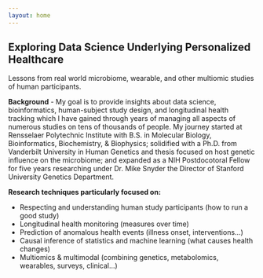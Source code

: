 ```yaml
---
layout: home
---
```

## Exploring Data Science Underlying Personalized Healthcare
Lessons from real world microbiome, wearable, and other multiomic studies of human participants.

**Background** - My goal is to provide insights about data science, bioinformatics, human-subject study design, and longitudinal health tracking which I have gained through years of managing all aspects of numerous studies on tens of thousands of people. My journey started at Rensselaer Polytechnic Institute with B.S. in Molecular Biology, Bioinformatics, Biochemistry, & Biophysics; solidified with a Ph.D. from Vanderbilt University in Human Genetics and thesis focused on host genetic influence on the microbiome; and expanded as a NIH Postdocotoral Fellow for five years researching under Dr. Mike Snyder the Director of Stanford University Genetics Department.    

**Research techniques particularly focused on:** 
* Respecting and understanding human study participants (how to run a good study)
* Longitudinal health monitoring (measures over time)
* Prediction of anomalous health events (illness onset, interventions...)
* Causal inference of statistics and machine learning (what causes health changes)
* Multiomics & multimodal (combining genetics, metabolomics, wearables, surveys, clinical...)